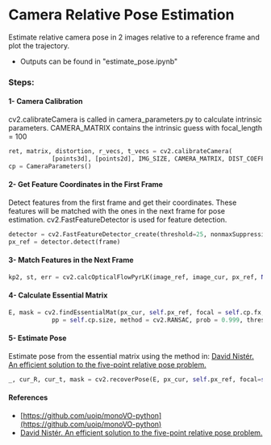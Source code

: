 # Camera Relative Pose Estimation
Estimate relative camera pose in 2 images relative to a reference frame and plot the trajectory.
- Outputs can be found in "estimate_pose.ipynb"

### Steps:
#### 1- Camera Calibration
cv2.calibrateCamera is called in camera_parameters.py to calculate intrinsic parameters.
CAMERA_MATRIX contains the intrinsic guess with focal_length = 100
```python
ret, matrix, distortion, r_vecs, t_vecs = cv2.calibrateCamera(
            [points3d], [points2d], IMG_SIZE, CAMERA_MATRIX, DIST_COEFFS, flags=cv2.CALIB_USE_INTRINSIC_GUESS)
cp = CameraParameters()
```
#### 2- Get Feature Coordinates in the First Frame
Detect features from the first frame and get their coordinates. These features will be matched
with the ones in the next frame for pose estimation.
cv2.FastFeatureDetector is used for feature detection.
```python
detector = cv2.FastFeatureDetector_create(threshold=25, nonmaxSuppression=True)
px_ref = detector.detect(frame)
```
#### 3- Match Features in the Next Frame
```python
kp2, st, err = cv2.calcOpticalFlowPyrLK(image_ref, image_cur, px_ref, None, **lk_params)
```
#### 4- Calculate Essential Matrix
```python
E, mask = cv2.findEssentialMat(px_cur, self.px_ref, focal = self.cp.fx,
            pp = self.cp.size, method = cv2.RANSAC, prob = 0.999, threshold = 1.0)
```
#### 5- Estimate Pose
Estimate pose from the essential matrix using the method in:
[David Nistér. An efficient solution to the five-point relative pose problem.](https://dl.acm.org/doi/10.1109/TPAMI.2004.17)
```python
_, cur_R, cur_t, mask = cv2.recoverPose(E, px_cur, self.px_ref, focal=self.cp.fx, pp = self.cp.size)
```

#### References

- [https://github.com/uoip/monoVO-python](https://github.com/uoip/monoVO-python)
- [David Nistér. An efficient solution to the five-point relative pose problem.](https://dl.acm.org/doi/10.1109/TPAMI.2004.17)
